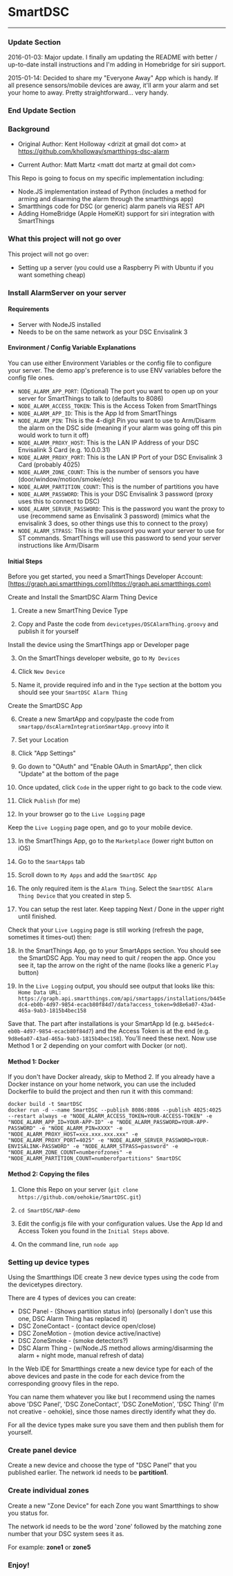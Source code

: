 SmartDSC
=====================
----
### Update Section

2016-01-03:  Major update.  I finally am updating the README with better / up-to-date install instructions and I'm adding in Homebridge for siri support.

2015-01-14:  Decided to share my "Everyone Away" App which is handy.  If all presence sensors/mobile devices are away, it'll arm your alarm and set your home to away.  Pretty straightforward... very handy.

### End Update Section

### Background

* Original Author: Kent Holloway \<drizit at gmail dot com\> at https://github.com/kholloway/smartthings-dsc-alarm

* Current Author:  Matt Martz \<matt dot martz at gmail dot com\>

This Repo is going to focus on my specific implementation including:

* Node.JS implementation instead of Python (includes a method for arming and disarming the alarm through the smartthings app)
* Smartthings code for DSC (or generic) alarm panels via REST API
* Adding HomeBridge (Apple HomeKit) support for siri integration with SmartThings

### What this project will not go over

This project will not go over:

* Setting up a server (you could use a Raspberry Pi with Ubuntu if you want something cheap)

### Install AlarmServer on your server

#### Requirements

* Server with NodeJS installed
* Needs to be on the same network as your DSC Envisalink 3

#### Environment / Config Variable Explanations

You can use either Environment Variables or the config file to configure your server.  The demo app's preference is to use ENV variables before the config file ones.

* `NODE_ALARM_APP_PORT`: (Optional) The port you want to open up on your server for SmartThings to talk to (defaults to 8086)
* `NODE_ALARM_ACCESS_TOKEN`: This is the Access Token from SmartThings
* `NODE_ALARM_APP_ID`:  This is the App Id from SmartThings
* `NODE_ALARM_PIN`: This is the 4-digit Pin you want to use to Arm/Disarm the alarm on the DSC side (meaning if your alarm was going off this pin would work to turn it off)
* `NODE_ALARM_PROXY_HOST`: This is the LAN IP Address of your DSC Envisalink 3 Card (e.g. 10.0.0.31)
* `NODE_ALARM_PROXY_PORT`: This is the LAN IP Port of your DSC Envisalink 3 Card (probably 4025)
* `NODE_ALARM_ZONE_COUNT`:  This is the number of sensors you have (door/window/motion/smoke/etc)
* `NODE_ALARM_PARTITION_COUNT`:  This is the number of partitions you have
* `NODE_ALARM_PASSWORD`: This is your DSC Envisalink 3 password (proxy uses this to connect to DSC)
* `NODE_ALARM_SERVER_PASSWORD`: This is the password you want the proxy to use (recommend same as Envisalink 3 password) (mimics what the envisalink 3 does, so other things use this to connect to the proxy)
* `NODE_ALARM_STPASS`: This is the password you want your server to use for ST commands.  SmartThings will use this password to send your server instructions like Arm/Disarm

#### Initial Steps

Before you get started, you need a SmartThings Developer Account: [https://graph.api.smartthings.com](https://graph.api.smartthings.com)

Create and Install the SmartDSC Alarm Thing Device

1. Create a new SmartThing Device Type

2. Copy and Paste the code from `devicetypes/DSCAlarmThing.groovy` and publish it for yourself

Install the device using the SmartThings app or Developer page

3. On the SmartThings developer website, go to `My Devices`

4. Click `New Device`

5. Name it, provide required info and in the `Type` section at the bottom you should see your `SmartDSC Alarm Thing`

Create the SmartDSC App

6. Create a new SmartApp and copy/paste the code from `smartapp/dscAlarmIntegrationSmartApp.groovy` into it

7. Set your Location

8. Click "App Settings"

9. Go down to "OAuth" and "Enable OAuth in SmartApp", then click "Update" at the bottom of the page

10. Once updated, click `Code` in the upper right to go back to the code view.

11. Click `Publish` (for me)

12. In your browser go to the `Live Logging` page

Keep the `Live Logging` page open, and go to your mobile device.

13. In the SmartThings App, go to the `Marketplace` (lower right button on iOS)

14. Go to the `SmartApps` tab

15. Scroll down to `My Apps` and add the `SmartDSC App`

16. The only required item is the `Alarm Thing`.  Select the `SmartDSC Alarm Thing Device` that you created in step 5.

17. You can setup the rest later.  Keep tapping Next / Done in the upper right until finished.

Check that your `Live Logging` page is still working (refresh the page, sometimes it times-out) then:

18.  In the SmartThings App, go to your SmartApps section.  You should see the SmartDSC App.  You may need to quit / reopen the app.  Once you see it, tap the arrow on the right of the name (looks like a generic `Play` button)

19.  In the `Live Logging` output, you should see output that looks like this:  `Home Data URL: https://graph.api.smartthings.com/api/smartapps/installations/b445edc4-eb0b-4d97-9854-ecacb80f84d7/data?access_token=9d8e6a07-43ad-465a-9ab3-1815b4bec158`

Save that.  The part after installations is your SmartApp Id (e.g. `b445edc4-eb0b-4d97-9854-ecacb80f84d7`) and the Access Token is at the end (e.g. `9d8e6a07-43ad-465a-9ab3-1815b4bec158`).  You'll need these next.  Now use Method 1 or 2 depending on your comfort with Docker (or not).


#### Method 1: Docker

If you don't have Docker already, skip to Method 2.  If you already have a Docker instance on your home network, you can use the included Dockerfile to build the project and then run it with this command:

```
docker build -t SmartDSC
docker run -d --name SmartDSC --publish 8086:8086 --publish 4025:4025 --restart always -e "NODE_ALARM_ACCESS_TOKEN=YOUR-ACCESS-TOKEN" -e "NODE_ALARM_APP_ID=YOUR-APP-ID" -e "NODE_ALARM_PASSWORD=YOUR-APP-PASSWORD" -e "NODE_ALARM_PIN=XXXX" -e "NODE_ALARM_PROXY_HOST=xxx.xxx.xxx.xxx" -e "NODE_ALARM_PROXY_PORT=4025" -e "NODE_ALARM_SERVER_PASSWORD=YOUR-ENVISALINK-PASSWORD" -e "NODE_ALARM_STPASS=password" -e "NODE_ALARM_ZONE_COUNT=numberofzones" -e "NODE_ALARM_PARTITION_COUNT=numberofpartitions" SmartDSC
```

#### Method 2: Copying the files

1. Clone this Repo on your server (`git clone https://github.com/oehokie/SmartDSC.git`)

2. `cd SmartDSC/NAP-demo`

3. Edit the config.js file with your configuration values.  Use the App Id and Access Token you found in the `Initial Steps` above.

4. On the command line, run `node app`

### Setting up device types

Using the Smartthings IDE create 3 new device types using the code from the devicetypes directory.

There are 4 types of devices you can create:

* DSC Panel       - (Shows partition status info)  (personally I don't use this one, DSC Alarm Thing has replaced it)
* DSC ZoneContact - (contact device open/close)
* DSC ZoneMotion  - (motion device active/inactive)
* DSC ZoneSmoke - (smoke detectors?)
* DSC Alarm Thing - (w/Node.JS method allows arming/disarming the alarm + night mode, manual refresh of data)

In the Web IDE for Smartthings create a new device type for each of the above devices and paste in the code for each device from the corresponding groovy files in the repo.

You can name them whatever you like but I recommend using the names above 'DSC Panel', 'DSC ZoneContact', 'DSC ZoneMotion', 'DSC Thing' (I'm not creative - oehokie), since those names directly identify what they do.

For all the device types make sure you save them and then publish them for yourself.

### Create panel device

Create a new device and choose the type of "DSC Panel" that you published earlier. The network id needs to be **partition1**.

### Create individual zones
Create a new "Zone Device" for each Zone you want Smartthings to show you status for. 

The network id needs to be the word 'zone' followed by the matching zone number that your DSC system sees it as.

For example: **zone1** or **zone5**

### Enjoy!